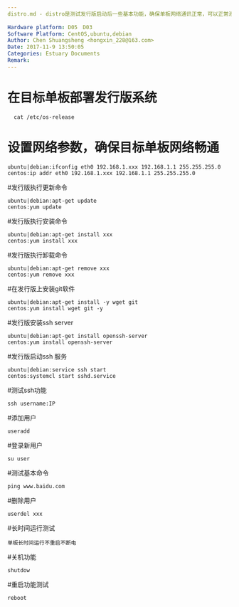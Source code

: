 ```yaml
---
distro.md - distro是测试发行版启动后一些基本功能，确保单板网络通讯正常，可以正常添加用户，以及开关机等操作  
 
Hardware platform: D05　D03  
Software Platform: CentOS,ubuntu,debian  
Author: Chen Shuangsheng <hongxin_228@163.com>  
Date: 2017-11-9 13:50:05  
Categories: Estuary Documents  
Remark:
---
```


# 在目标单板部署发行版系统
```
  cat /etc/os-release
  ```

# 设置网络参数，确保目标单板网络畅通
```
ubuntu|debian:ifconfig eth0 192.168.1.xxx 192.168.1.1 255.255.255.0
centos:ip addr eth0 192.168.1.xxx 192.168.1.1 255.255.255.0

```
#发行版执行更新命令
```
ubuntu|debian:apt-get update
centos:yum update
```
#发行版执行安装命令
```
ubuntu|debian:apt-get install xxx
centos:yum install xxx
```
#发行版执行卸载命令
```
ubuntu|debian:apt-get remove xxx
centos:yum remove xxx
```
#在发行版上安装git软件
```
ubuntu|debian:apt-get install -y wget git
centos:yum install wget git -y
```
#发行版安装ssh server
```
ubuntu|debian:apt-get install openssh-server
centos:yum install openssh-server
```
#发行版启动ssh 服务
```
ubuntu|debian:service ssh start
centos:systemcl start sshd.service
```
#测试ssh功能
```
ssh username:IP
```
#添加用户
```
useradd
```
#登录新用户
```
su user
```
#测试基本命令
```
ping www.baidu.com
```
#删除用户
```
userdel xxx
```
#长时间运行测试
```
单板长时间运行不重启不断电
```
#关机功能
```
shutdow
```
#重启功能测试
```
reboot
```


